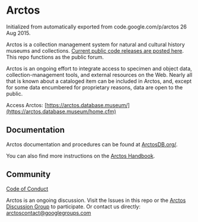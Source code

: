 # Arctos
Initialized from automatically exported from code.google.com/p/arctos 26 Aug 2015.

Arctos is a collection management system for natural and cultural history museums and collections. [Current public code releases are posted here](https://github.com/ArctosDB/arctos-dev). This repo functions as the public forum.

Arctos is an ongoing effort to integrate access to specimen and object data, collection-management tools, and external resources on the Web. Nearly all that is known about a cataloged item can be included in Arctos, and, except for some data encumbered for proprietary reasons, data are open to the public.

Access Arctos: [https://arctos.database.museum/](https://arctos.database.museum/home.cfm)

## Documentation

Arctos documentation and procedures can be found at [ArctosDB.org/](https://arctosdb.org/).

You can also find more instructions on the [Arctos Handbook](https://handbook.arctosdb.org).

## Community

[Code of Conduct](https://arctosdb.org/code-of-conduct/)

Arctos is an ongoing discussion. Visit the Issues in this repo or the [Arctos Discussion Group](http://groups.google.com/group/Arctos) to participate. Or contact us directly: arctoscontact@googlegroups.com

